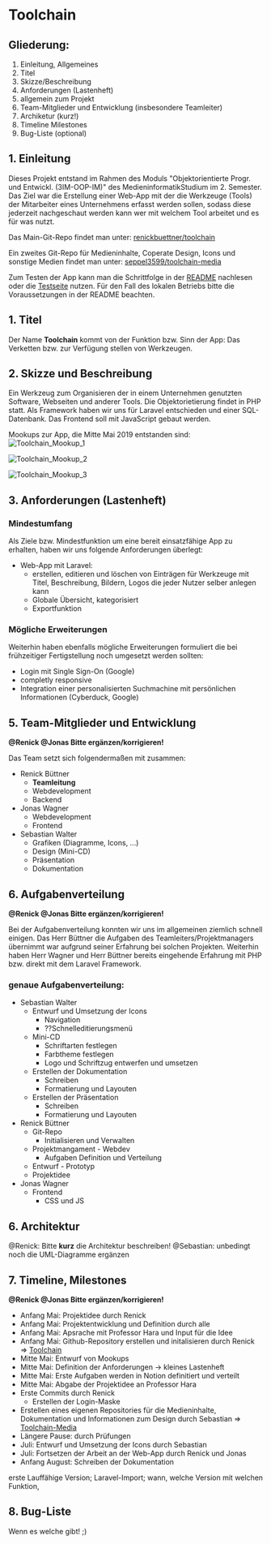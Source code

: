 # Toolchain

## Gliederung:

1. Einleitung, Allgemeines
2. Titel
3. Skizze/Beschreibung
4. Anforderungen (Lastenheft)
5. allgemein zum Projekt
6. Team-Mitglieder und Entwicklung (insbesondere Teamleiter)
7. Archiketur (kurz!)
8. Timeline Milestones
9. Bug-Liste (optional)


## 1. Einleitung

Dieses Projekt entstand im Rahmen des Moduls "Objektorientierte Progr. und Entwickl. (3IM-OOP-IM)" des MedieninformatikStudium im 2. Semester. 
Das Ziel war die Erstellung einer Web-App mit der die Werkzeuge (Tools) der Mitarbeiter eines Unternehmens erfasst werden sollen, sodass diese jederzeit nachgeschaut werden kann wer mit welchem Tool arbeitet und es für was nutzt.

Das Main-Git-Repo findet man unter: [renickbuettner/toolchain](https://github.com/renickbuettner/toolchain) 

Ein zweites Git-Repo für Medieninhalte, Coperate Design, Icons und sonstige Medien findet man unter: [seppel3599/toolchain-media](https://github.com/seppel3599/toolchain-media)

Zum Testen der App kann man die Schrittfolge in der [README](https://github.com/renickbuettner/toolchain/blob/master/readme.md) nachlesen oder die [Testseite](https://renick.io/) nutzen. Für den Fall des lokalen Betriebs bitte die Voraussetzungen in der README beachten. 


## 1. Titel

Der Name **Toolchain** kommt von der Funktion bzw. Sinn der App: Das Verketten bzw. zur Verfügung stellen von Werkzeugen.



## 2. Skizze und Beschreibung

Ein Werkzeug zum Organisieren der in einem Unternehmen genutzten Software, Webseiten und anderer Tools.
Die Objektorietierung findet in PHP statt. Als Framework haben wir uns für Laravel entschieden und einer SQL-Datenbank. Das Frontend soll mit JavaScript gebaut werden.

Mookups zur App, die Mitte Mai 2019 entstanden sind:
![Toolchain_Mookup_1](mookups/Toolchain_Mookup_1.svg)

![Toolchain_Mookup_2](mookups/Toolchain_Mookup_2.svg)

![Toolchain_Mookup_3](mookups/Toolchain_Mookup_3.svg)


## 3. Anforderungen (Lastenheft)

### Mindestumfang

Als Ziele bzw. Mindestfunktion um eine bereit einsatzfähige App zu erhalten, haben wir uns folgende Anforderungen überlegt:

- Web-App mit Laravel:
  - erstellen, editieren und löschen von Einträgen für Werkzeuge mit Titel, Beschreibung, Bildern, Logos die jeder Nutzer selber anlegen kann
  - Globale Übersicht, kategorisiert
  - Exportfunktion


### Mögliche Erweiterungen
  
Weiterhin haben ebenfalls mögliche Erweiterungen formuliert die bei frühzeitiger Fertigstellung noch umgesetzt werden sollten:

- Login mit Single Sign-On (Google)
- completly responsive 
- Integration einer personalisierten Suchmachine mit persönlichen Informationen (Cyberduck, Google)


## 5. Team-Mitglieder und Entwicklung

**@Renick @Jonas Bitte ergänzen/korrigieren!**

Das Team setzt sich folgendermaßen mit zusammen: 

- Renick Büttner
  - **Teamleitung**
  - Webdevelopment
  - Backend
- Jonas Wagner
  - Webdevelopment
  - Frontend
- Sebastian Walter
  - Grafiken (Diagramme, Icons, ...)
  - Design (Mini-CD)
  - Präsentation
  - Dokumentation

## 6. Aufgabenverteilung

**@Renick @Jonas Bitte ergänzen/korrigieren!**

Bei der Aufgabenverteilung konnten wir uns im allgemeinen ziemlich schnell einigen. Das Herr Büttner die Aufgaben des Teamleiters/Projektmanagers übernimmt war aufgrund seiner Erfahrung bei solchen Projekten. Weiterhin haben Herr Wagner und Herr Büttner bereits eingehende Erfahrung mit PHP bzw. direkt mit dem Laravel Framework. 

### genaue Aufgabenverteilung:

- Sebastian Walter
  - Entwurf und Umsetzung der Icons
    - Navigation
    - ??Schnelleditierungsmenü
  - Mini-CD
    - Schriftarten festlegen
    - Farbtheme festlegen
    - Logo und Schriftzug entwerfen und umsetzen
  - Erstellen der Dokumentation
    - Schreiben
    - Formatierung und Layouten
  - Erstellen der Präsentation
    - Schreiben
    - Formatierung und Layouten
- Renick Büttner
  - Git-Repo
    - Initialisieren und Verwalten
  - Projektmangament - Webdev
    - Aufgaben Definition und Verteilung
  - Entwurf - Prototyp
  - Projektidee
- Jonas Wagner
  - Frontend
    - CSS und JS



## 6. Architektur 

@Renick: Bitte **kurz** die Architektur beschreiben!
@Sebastian: unbedingt noch die UML-Diagramme ergänzen



## 7. Timeline, Milestones

**@Renick @Jonas Bitte ergänzen/korrigieren!**

- Anfang Mai: Projektidee durch Renick 
- Anfang Mai: Projektentwicklung und Definition durch alle
- Anfang Mai: Apsrache mit Professor Hara und Input für die Idee
- Anfang Mai: Github-Repository erstellen und initalisieren durch Renick ⇒ [Toolchain](https://github.com/renickbuettner/toolchain/issues)
- Mitte Mai: Entwurf von Mookups
- Mitte Mai: Definition der Anforderungen -> kleines Lastenheft
- Mitte Mai: Erste Aufgaben werden in Notion definitiert und verteilt
- Mitte Mai: Abgabe der Projektidee an Professor Hara
- Erste Commits durch Renick
  - Erstellen der Login-Maske
- Erstellen eines eigenen Repositories für die Medieninhalte, Dokumentation und Informationen zum Design durch Sebastian ⇒ [Toolchain-Media](https://github.com/seppel3599/toolchain-media)
- Längere Pause: durch Prüfungen
- Juli: Entwurf und Umsetzung der Icons durch Sebastian
- Juli: Fortsetzen der Arbeit an der Web-App durch Renick und Jonas
- Anfang August: Schreiben der Dokumentation

erste Lauffähige Version; Laravel-Import; wann, welche Version mit welchen Funktion, 

## 8. Bug-Liste

Wenn es welche gibt! ;)

